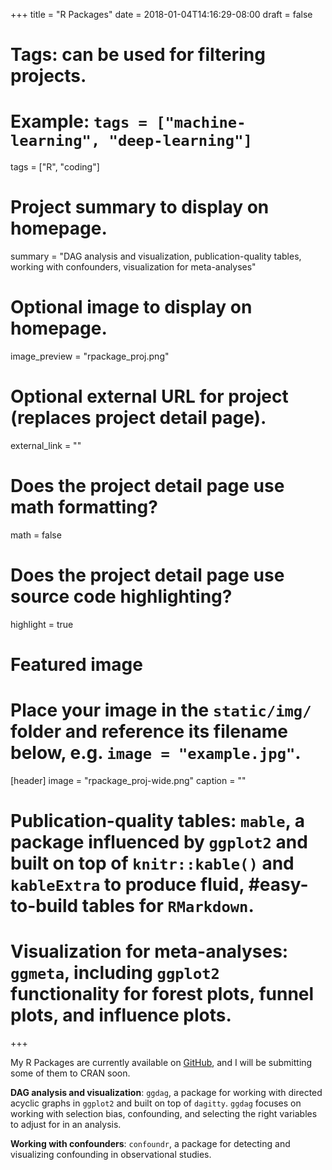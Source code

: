 +++
title = "R Packages"
date = 2018-01-04T14:16:29-08:00
draft = false

# Tags: can be used for filtering projects.
# Example: `tags = ["machine-learning", "deep-learning"]`
tags = ["R", "coding"]

# Project summary to display on homepage.
summary = "DAG analysis and visualization, publication-quality tables, working with confounders, visualization for meta-analyses"

# Optional image to display on homepage.
image_preview = "rpackage_proj.png"

# Optional external URL for project (replaces project detail page).
external_link = ""

# Does the project detail page use math formatting?
math = false

# Does the project detail page use source code highlighting?
highlight = true

# Featured image
# Place your image in the `static/img/` folder and reference its filename below, e.g. `image = "example.jpg"`.
[header]
image = "rpackage_proj-wide.png"
caption = ""

# **Publication-quality tables**: `mable`, a package influenced by `ggplot2` and built on top of `knitr::kable()` and `kableExtra` to produce fluid, #easy-to-build tables for `RMarkdown`.
# 
# **Visualization for meta-analyses**: `ggmeta`, including `ggplot2` functionality for forest plots, funnel plots, and influence plots.
+++

My R Packages are currently available on [GitHub](//github.com/malcolmbarrett), and I will be submitting some of them to CRAN soon.

**DAG analysis and visualization**: `ggdag`, a package for working with directed acyclic graphs in `ggplot2` and built on top of `dagitty`. `ggdag` focuses on working with selection bias, confounding, and selecting the right variables to adjust for in an analysis.

**Working with confounders**: `confoundr`, a package for detecting and visualizing confounding in observational studies.
